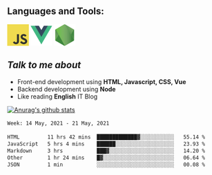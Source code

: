 ## **Languages and Tools:**      
<code><img height="50" src="https://raw.githubusercontent.com/github/explore/80688e429a7d4ef2fca1e82350fe8e3517d3494d/topics/javascript/javascript.png"></code>
<code><img height="50"  src="https://raw.githubusercontent.com/github/explore/80688e429a7d4ef2fca1e82350fe8e3517d3494d/topics/vue/vue.png"></code>
<code><img height="50"  src="https://raw.githubusercontent.com/github/explore/80688e429a7d4ef2fca1e82350fe8e3517d3494d/topics/nodejs/nodejs.png"></code>

## *Talk to me about*
- Front-end development using **HTML, Javascript, CSS, Vue**
- Backend development using **Node**
- Like reading **English** IT Blog    

[![Anurag's github stats](https://github-readme-stats.vercel.app/api?username=qdi5)](https://github.com/anuraghazra/github-readme-stats)    

<!--START_SECTION:waka-->
```text
Week: 14 May, 2021 - 21 May, 2021

HTML         11 hrs 42 mins  █████████████▓░░░░░░░░░░░   55.14 % 
JavaScript   5 hrs 4 mins    ██████░░░░░░░░░░░░░░░░░░░   23.93 % 
Markdown     3 hrs           ███▓░░░░░░░░░░░░░░░░░░░░░   14.20 % 
Other        1 hr 24 mins    █▓░░░░░░░░░░░░░░░░░░░░░░░   06.64 % 
JSON         1 min           ░░░░░░░░░░░░░░░░░░░░░░░░░   00.08 % 
```
<!--END_SECTION:waka-->
